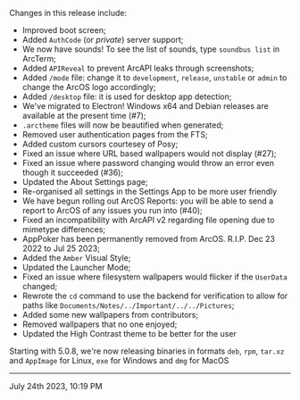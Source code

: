 Changes in this release include:

- Improved boot screen;
- Added `AuthCode` (or _private_) server support;
- We now have sounds! To see the list of sounds, type `soundbus list` in ArcTerm;
- Added `APIReveal` to prevent ArcAPI leaks through screenshots;
- Added `/mode` file: change it to `development`, `release`, `unstable` or `admin` to change the ArcOS logo accordingly;
- Added `/desktop` file: it is used for desktop app detection;
- We've migrated to Electron! Windows x64 and Debian releases are available at the present time (#7);
- `.arctheme` files will now be beautified when generated;
- Removed user authentication pages from the FTS;
- Added custom cursors courtesey of Posy;
- Fixed an issue where URL based wallpapers would not display (#27);
- Fixed an issue where password changing would throw an error even though it succeeded (#36);
- Updated the About Settings page;
- Re-organised all settings in the Settings App to be more user friendly
- We have begun rolling out ArcOS Reports: you will be able to send a report to ArcOS of any issues you run into (#40);
- Fixed an incompatibility with ArcAPI v2 regarding file opening due to mimetype differences;
- AppPoker has been permanently removed from ArcOS. R.I.P. Dec 23 2022 to Jul 25 2023;
- Added the `Amber` Visual Style;
- Updated the Launcher Mode;
- Fixed an issue where filesystem wallpapers would flicker if the `UserData` changed;
- Rewrote the `cd` command to use the backend for verification to allow for paths like `Documents/Notes/../Important/../../Pictures`;
- Added some new wallpapers from contributors;
- Removed wallpapers that no one enjoyed;
- Updated the High Contrast theme to be better for the user

Starting with 5.0.8, we're now releasing binaries in formats `deb`, `rpm`, `tar.xz` and `AppImage` for Linux, `exe` for Windows and `dmg` for MacOS

---

July 24th 2023, 10:19 PM
